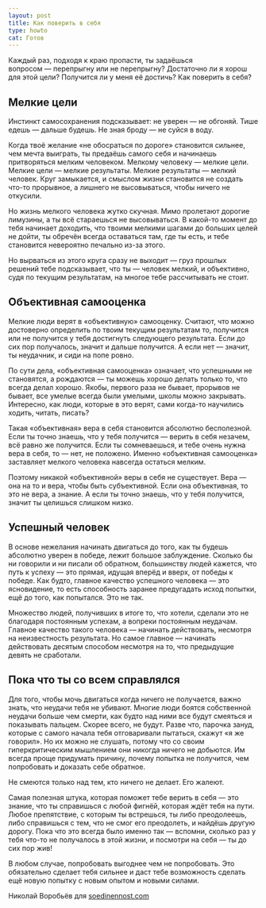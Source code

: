 ```yaml
---
layout: post
title: Как поверить в себя
type: howto
cat: Готов
---
```


Каждый раз, подходя к краю пропасти, ты задаёшься вопросом — перепрыгну или не перепрыгну? Достаточно ли я хорош для этой цели? Получится ли у меня её достичь? Как поверить в себя?

## Мелкие цели

Инстинкт самосохранения подсказывает: не уверен — не обгоняй. Тише едешь — дальше будешь. Не зная броду — не суйся в воду.

Когда твоё желание «не обосраться по дороге» становится сильнее, чем мечта выиграть, ты предаёшь самого себя и начинаешь притворяться мелким человеком. Мелкому человеку — мелкие цели. Мелкие цели — мелкие результаты. Мелкие результаты — мелкий человек. Круг замыкается, и смыслом жизни становится не создать что-то прорывное, а лишнего не высовываться, чтобы ничего не откусили.

Но жизнь мелкого человека жутко скучная. Мимо пролетают дорогие лимузины, а ты всё стараешься не высовываться. В какой-то момент до тебя начинает доходить, что твоими мелкими шагами до больших целей не дойти, ты обречён всегда оставаться там, где ты есть, и тебе становится невероятно печально из-за этого.

Но вырваться из этого круга сразу не выходит — груз прошлых решений тебе подсказывает, что ты — человек мелкий, и объективно, судя по текущим результатам, на многое тебе рассчитывать не стоит.

## Объективная самооценка

Мелкие люди верят в «объективную» самооценку. Считают, что можно достоверно определить по твоим текущим результатам то, получится или не получится у тебя достигнуть следующего результата. Если до сих пор получалось, значит и дальше получится. А если нет — значит, ты неудачник, и сиди на попе ровно.

По сути дела, «объективная самооценка» означает, что успешными не становятся, а рождаются — ты можешь хорошо делать только то, что всегда делал хорошо. Якобы, первого раза не бывает, прорывов не бывает, все умелые всегда были умелыми, школы можно закрывать. Интересно, как люди, которые в это верят, сами когда-то научились ходить, читать, писать?

Такая «объективная» вера в себя становится абсолютно бесполезной. Если ты точно знаешь, что у тебя получится — верить в себя незачем, всё равно же получится. Если ты сомневаешься, и тебе очень нужна вера в себя, то — нет, не положено. Именно «объективная самооценка» заставляет мелкого человека навсегда остаться мелким.

Поэтому никакой «объективной» веры в себя не существует. Вера — она на то и вера, чтобы быть субъективной. Если она объективная, то это не вера, а знание. А если ты точно знаешь, что у тебя получится, значит ты целишься слишком низко.

## Успешный человек

В основе нежелания начинать двигаться до того, как ты будешь абсолютно уверен в победе, лежит большое заблуждение. Сколько бы ни говорили и ни писали об обратном, большинству людей кажется, что путь к успеху — это прямая, идущая вперёд и вверх, от победы к победе. Как будто, главное качество успешного человека — это ясновидение, то есть способность заранее предугадать исход попытки, ещё до того, как попытался. Это не так.

Множество людей, получивших в итоге то, что хотели, сделали это не благодаря постоянным успехам, а вопреки постоянным неудачам. Главное качество такого человека — начинать действовать, несмотря на неизвестность результата. Но самое главное — начинать действовать десятым способом несмотря на то, что предыдущие девять не сработали.

## Пока что ты со всем справлялся

Для того, чтобы мочь двигаться когда ничего не получается, важно знать, что неудачи тебя не убивают. Многие люди боятся собственной неудачи больше чем смерти, как будто над ними все будут смеяться и показывать пальцем. Скорее всего, не будут. Разве что, парочка зануд, которые с самого начала тебя отговаривали пытаться, скажут «я же говорил». Но их можно не слушать, потому что со своим гиперкритическим мышлением они никогда ничего не добьются. Им всегда проще придумать причину, почему попытка не получится, чем попробовать и доказать себе обратное.

Не смеются только над тем, кто ничего не делает. Его жалеют.

Самая полезная штука, которая поможет тебе верить в себя — это знание, что ты справишься с любой фигнёй, которая ждёт тебя на пути. Любое препятствие, с которым ты встрешься, ты либо преодолеешь, либо справишься с тем, что не смог его преодолеть, и найдёшь другую дорогу. Пока что это всегда было именно так — вспомни, сколько раз у тебя что-то не получалось в этой жизни, и посмотри на себя — ты до сих пор жив!

В любом случае, попробовать выгоднее чем не попробовать. Это обязательно сделает тебя сильнее и даст тебе возможность сделать ещё новую попытку с новым опытом и новыми силами.

Николай Воробьёв для [soedinennost.com](http://soedinennost.com/)